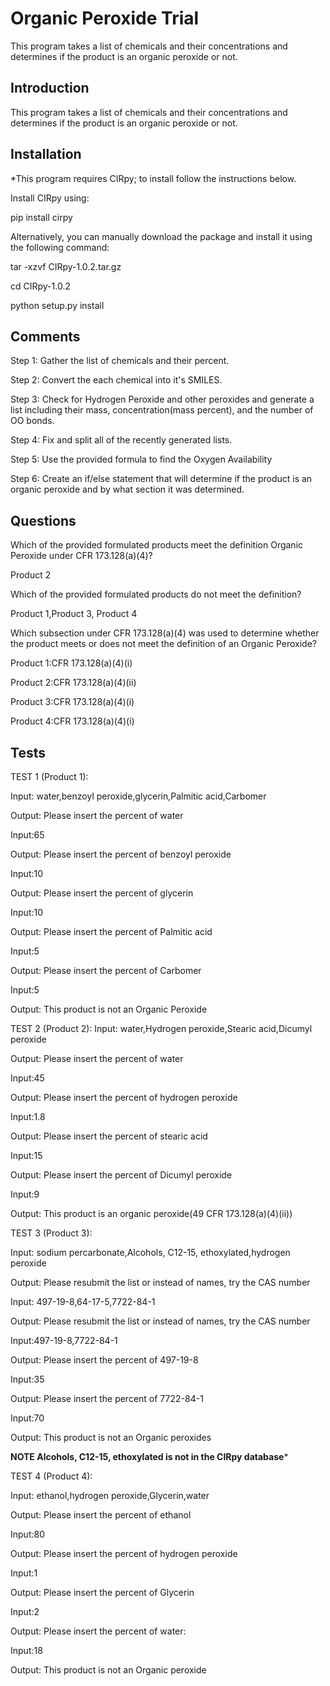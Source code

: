 
Organic Peroxide Trial
=======================

 This program takes a list of chemicals and their concentrations and determines if the product is an organic peroxide or not.

Introduction
------------
 This program takes a list of chemicals and their concentrations and determines if the product is an organic peroxide or not.

Installation
------------
 *This program requires CIRpy; to install follow the instructions below.

 Install CIRpy using:
 
 pip install cirpy

 Alternatively, you can manually download the package and install it using the following command:
 
 tar -xzvf CIRpy-1.0.2.tar.gz
 
 cd CIRpy-1.0.2
 
 python setup.py install

Comments
---------

 Step 1: Gather the list of chemicals and their percent.
 
 Step 2: Convert the each chemical into it's SMILES.
 
 Step 3: Check for Hydrogen Peroxide and other peroxides and generate a list including their mass, concentration(mass percent), and the number of OO bonds.
 
 Step 4: Fix and split all of the recently generated lists.
 
 Step 5: Use the provided formula to find the Oxygen Availability
 
 Step 6: Create an if/else statement that will determine if the product is an organic peroxide and by what section it was determined.

Questions
----------

Which of the provided formulated products meet the definition Organic Peroxide under CFR 173.128(a)(4)?

  Product 2
  
Which of the provided formulated products do not meet the definition?

  Product 1,Product 3, Product 4
  
Which subsection under CFR 173.128(a)(4) was used to determine whether the product meets or does not meet the definition of an Organic Peroxide?

  Product 1:CFR 173.128(a)(4)(i)
  
  Product 2:CFR 173.128(a)(4)(ii)
  
  Product 3:CFR 173.128(a)(4)(i)
  
  Product 4:CFR 173.128(a)(4)(i)

Tests
-----

TEST 1 (Product 1):

Input: water,benzoyl peroxide,glycerin,Palmitic acid,Carbomer

Output: Please insert the percent of water

Input:65

Output: Please insert the percent of benzoyl peroxide

Input:10

Output: Please insert the percent of glycerin

Input:10

Output: Please insert the percent of Palmitic acid

Input:5

Output: Please insert the percent of Carbomer

Input:5

Output: This product is not an Organic Peroxide

TEST 2 (Product 2):
Input: water,Hydrogen peroxide,Stearic acid,Dicumyl peroxide

Output: Please insert the percent of water

Input:45

Output: Please insert the percent of hydrogen peroxide

Input:1.8

Output: Please insert the percent of stearic acid

Input:15

Output: Please insert the percent of Dicumyl peroxide

Input:9

Output: This product is an organic peroxide(49 CFR 173.128(a)(4)(ii))

TEST 3 (Product 3):

Input: sodium percarbonate,Alcohols, C12-15, ethoxylated,hydrogen peroxide

Output: Please resubmit the list or instead of names, try the CAS number

Input: 497-19-8,64-17-5,7722-84-1

Output: Please resubmit the list or instead of names, try the CAS number

Input:497-19-8,7722-84-1

Output: Please insert the percent of 497-19-8

Input:35

Output: Please insert the percent of 7722-84-1

Input:70

Output: This product is not an Organic peroxides

**NOTE Alcohols, C12-15, ethoxylated is not in the CIRpy database***

TEST 4 (Product 4):

Input: ethanol,hydrogen peroxide,Glycerin,water

Output: Please insert the percent of ethanol

Input:80

Output: Please insert the percent of hydrogen peroxide

Input:1

Output: Please insert the percent of Glycerin

Input:2

Output: Please insert the percent of water:

Input:18

Output: This product is not an Organic peroxide
